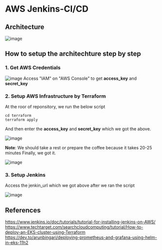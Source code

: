 # AWS Jenkins-CI/CD

## Architecture
![image](https://github.com/vtanh1905/devops-practise/assets/49771724/7791c522-6f85-4a70-9a07-e736b1919248)

## How to setup the architechture step by step
### 1. Get AWS Credentials
![image](https://github.com/vtanh1905/devops-practise/assets/49771724/ba0dd8c9-8328-44e3-b48e-0b2332aff238)
Access "IAM" on "AWS Console" to get **access_key** and **secret_key**

### 2. Setup AWS Infrastructure by Terraform
At the roor of reponsitory, we run the below script
```
cd terraform
terraform apply
```
And then enter the **access_key** and **secret_key** which we got the above.

![image](https://github.com/vtanh1905/devops-practise/assets/49771724/95d1c76e-95cc-4e1e-ad72-cbf244f6b8ea)

**Note**: We should take a rest or prepare the coffee because it takes 20-25 minutes
Finally, we got it.

![image](https://github.com/vtanh1905/devops-practise/assets/49771724/afec1e72-3919-4b97-bb8b-08199cab54da)


### 3. Setup Jenkins
Access the jenkin_url which we got above after we ran the script

![image](https://github.com/vtanh1905/devops-practise/assets/49771724/ae878373-79a2-4186-a3c9-870868316a0c)


## References
https://www.jenkins.io/doc/tutorials/tutorial-for-installing-jenkins-on-AWS/
https://www.techtarget.com/searchcloudcomputing/tutorial/How-to-deploy-an-EKS-cluster-using-Terraform
https://dev.to/arunbingari/deploying-prometheus-and-grafana-using-helm-in-eks-11h2
